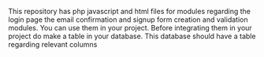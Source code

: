 This repository has php javascript and html files for modules regarding the login page the email confirmation and signup form creation and validation modules.
You can use them in your project.
Before integrating them in your project do make a table in your database.
This database should have a table regarding relevant columns
